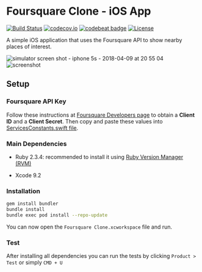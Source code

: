 # Foursquare Clone - iOS App

[![Build Status](https://travis-ci.org/fabiothiroki/foursquare-clone-ios.svg?branch=master)](https://travis-ci.org/fabiothiroki/foursquare-clone-ios)
[![codecov.io](https://img.shields.io/codecov/c/github/fabiothiroki/foursquare-clone-ios.svg)](https://codecov.io/gh/fabiothiroki/foursquare-clone-ios)
[![codebeat badge](https://codebeat.co/badges/87d1b8fd-5cf9-433b-b486-62d80a0863e9)](https://codebeat.co/projects/github-com-fabiothiroki-foursquare-clone-ios-master)
[![License](https://img.shields.io/badge/license-MIT-blue.svg?style=flat)](https://github.com/fabiothiroki/foursquare-clone-ios/blob/master/LICENSE)

A simple iOS application that uses the Foursquare API to show nearby places of interest.

![simulator screen shot - iphone 5s - 2018-04-09 at 20 55 04](https://user-images.githubusercontent.com/670057/38528933-50023a4c-3c38-11e8-9c4c-3ec7032a2320.png) ![screenshot](https://user-images.githubusercontent.com/670057/38529443-25429808-3c3b-11e8-9451-d622ff523489.gif)


## Setup

### Foursquare API Key

Follow these instructions at [Foursquare Developers page](https://developer.foursquare.com/docs/api/getting-started) to obtain a **Client ID** and a **Client Secret**.
Then copy and paste these values into [ServicesConstants.swift file](https://github.com/fabiothiroki/foursquare-clone-ios/blob/master/Foursquare%20Clone/Services/ServicesConstants.swift).

### Main Dependencies

* Ruby 2.3.4: recommended to install it using [Ruby Version Manager (RVM)](https://rvm.io/)

* Xcode 9.2

### Installation

```sh
gem install bundler
bundle install
bundle exec pod install --repo-update
```

You can now open the `Foursquare Clone.xcworkspace` file and run.

### Test

After installing all dependencies you can run the tests by clicking `Product > Test` or simply `CMD + U`
